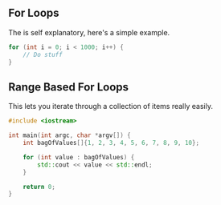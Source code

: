 ## For Loops
The is self explanatory, here's a simple example.
``` C++
for (int i = 0; i < 1000; i++) {
	// Do stuff
}
```

## Range Based For Loops
This lets you iterate through a collection of items really easily.
```C++
#include <iostream>

int main(int argc, char *argv[]) {
	int bagOfValues[]{1, 2, 3, 4, 5, 6, 7, 8, 9, 10};

	for (int value : bagOfValues) {
		std::cout << value << std::endl;
	}

	return 0;
}
```